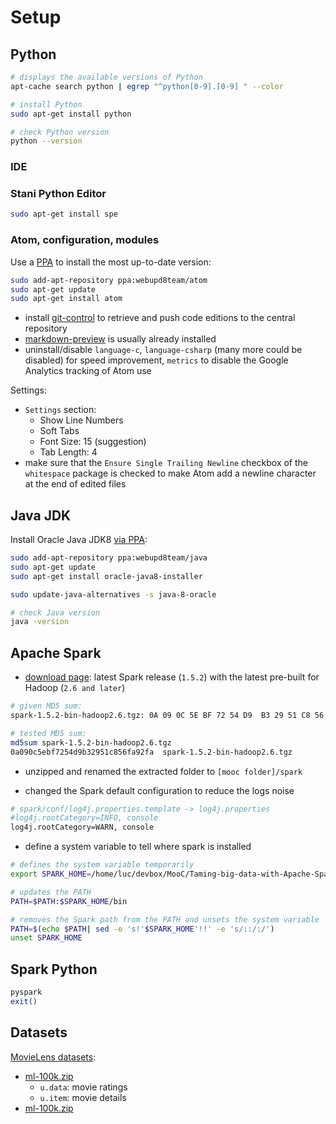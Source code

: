 # Setup
## Python
```bash
# displays the available versions of Python
apt-cache search python | egrep "^python[0-9].[0-9] " --color

# install Python
sudo apt-get install python

# check Python version
python --version
```

### IDE
### Stani Python Editor
```bash
sudo apt-get install spe
```

### Atom, configuration, modules
Use a [PPA](http://www.webupd8.org/2014/06/atom-text-editor-available-for-linux.html) to install the most up-to-date version:
```bash
sudo add-apt-repository ppa:webupd8team/atom
sudo apt-get update
sudo apt-get install atom
```

* install [git-control](https://atom.io/packages/git-control) to retrieve and push code editions to the central repository
* [markdown-preview](https://atom.io/packages/markdown-preview) is usually already installed
* uninstall/disable `language-c`, `language-csharp` (many more could be disabled) for speed improvement, `metrics` to disable the Google Analytics tracking of Atom use

Settings:
* `Settings` section:
  * Show Line Numbers
  * Soft Tabs
  * Font Size: 15 (suggestion)
  * Tab Length: 4
* make sure that the `Ensure Single Trailing Newline` checkbox of the `whitespace` package is checked to make Atom add a newline character at the end of edited files

## Java JDK
Install Oracle Java JDK8 [via PPA](http://www.webupd8.org/2012/09/install-oracle-java-8-in-ubuntu-via-ppa.html):
```bash
sudo add-apt-repository ppa:webupd8team/java
sudo apt-get update
sudo apt-get install oracle-java8-installer

sudo update-java-alternatives -s java-8-oracle

# check Java version
java -version
```

## Apache Spark
* [download page](http://spark.apache.org/downloads.html): latest Spark release (`1.5.2`) with the latest pre-built for Hadoop (`2.6 and later`)

```bash
# given MD5 sum:
spark-1.5.2-bin-hadoop2.6.tgz: 0A 09 0C 5E BF 72 54 D9  B3 29 51 C8 56 FA 92 FA

# tested MD5 sum:
md5sum spark-1.5.2-bin-hadoop2.6.tgz
0a090c5ebf7254d9b32951c856fa92fa  spark-1.5.2-bin-hadoop2.6.tgz
```

* unzipped and renamed the extracted folder to `[mooc folder]/spark`

* changed the Spark default configuration to reduce the logs noise
```bash
# spark/conf/log4j.properties.template -> log4j.properties
#log4j.rootCategory=INFO, console
log4j.rootCategory=WARN, console
```

* define a system variable to tell where spark is installed
```bash
# defines the system variable temporarily
export SPARK_HOME=/home/luc/devbox/MooC/Taming-big-data-with-Apache-Spark/spark

# updates the PATH
PATH=$PATH:$SPARK_HOME/bin

# removes the Spark path from the PATH and unsets the system variable
PATH=$(echo $PATH| sed -e 's!'$SPARK_HOME'!!' -e 's/::/:/')
unset SPARK_HOME
```
## Spark Python
```bash
pyspark
exit()
```

## Datasets
[MovieLens datasets](https://grouplens.org/datasets/movielens/):
* [ml-100k.zip](http://files.grouplens.org/datasets/movielens/ml-100k.zip)
  * `u.data`: movie ratings
  * `u.item`: movie details
* [ml-100k.zip](http://files.grouplens.org/datasets/movielens/ml-1m.zip)
